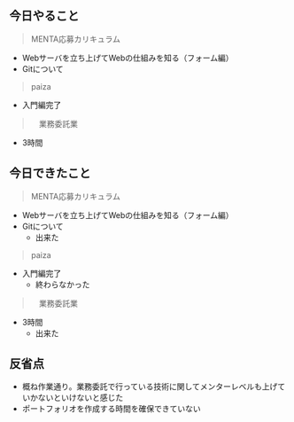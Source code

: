## 今日やること

> MENTA応募カリキュラム
-  Webサーバを立ち上げてWebの仕組みを知る（フォーム編）
- Gitについて


> paiza
- 入門編完了

>　業務委託業　
- 3時間 


## 今日できたこと

> MENTA応募カリキュラム
-  Webサーバを立ち上げてWebの仕組みを知る（フォーム編）
- Gitについて
  - 出来た


> paiza
- 入門編完了
  - 終わらなかった

>　業務委託業　
- 3時間 
  - 出来た

## 反省点
- 概ね作業通り。業務委託で行っている技術に関してメンターレベルも上げていかないといけないと感じた
- ポートフォリオを作成する時間を確保できていない
